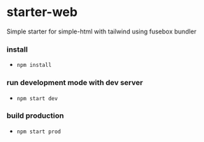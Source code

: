 # starter-web

Simple starter for simple-html with tailwind using fusebox bundler

### install

- `npm install`

### run development mode with dev server

- `npm start dev`

### build production

- `npm start prod`
